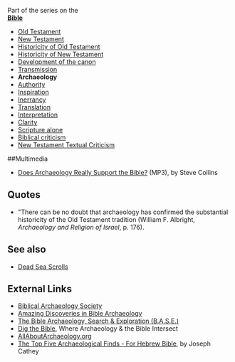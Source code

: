 Part of the series on the  
**[Bible](Bible "Bible")**
-   [Old Testament](Old_Testament "Old Testament")
-   [New Testament](New_Testament "New Testament")
-   [Historicity of Old Testament](Historicity_of_the_Old_Testament "Historicity of the Old Testament")
-   [Historicity of New Testament](Historicity_of_the_New_Testament "Historicity of the New Testament")
-   [Development of the canon](Development_of_the_canon "Development of the canon")
-   [Transmission](Transmission_of_the_Bible "Transmission of the Bible")
-   **Archaeology**
-   [Authority](Authority_of_the_Bible "Authority of the Bible")
-   [Inspiration](Inspiration_of_the_Bible "Inspiration of the Bible")
-   [Inerrancy](Inerrancy_of_the_Bible "Inerrancy of the Bible")
-   [Translation](Translation_of_the_Bible "Translation of the Bible")
-   [Interpretation](Interpretation_of_the_Bible "Interpretation of the Bible")
-   [Clarity](Clarity_of_Scripture "Clarity of Scripture")
-   [Scripture alone](Scripture_alone "Scripture alone")
-   [Biblical criticism](Biblical_criticism "Biblical criticism")
-   [New Testament Textual Criticism](New_Testament_Textual_Criticism "New Testament Textual Criticism")

##Multimedia

-   [Does Archaeology Really Support the Bible?](http://www.calvarysantafe.org/teachings/audio/20080913_06.mp3)
    (MP3), by Steve Collins

## Quotes

-   "There can be no doubt that archaeology has confirmed the
    substantial historicity of the Old Testament tradition (William F.
    Albright, *Archaeology and Religion of Israel*, p. 176).

## See also

-   [Dead Sea Scrolls](Dead_Sea_Scrolls "Dead Sea Scrolls")

## External Links

-   [Biblical Archaeology Society](http://www.bib-arch.org/)
-   [Amazing Discoveries in Bible Archaeology](http://www.concentric.net/~extraord/archaeology.htm)
-   [The Bible Archaeology, Search & Exploration (B.A.S.E.)](http://www.baseinstitute.org/)
-   [Dig the Bible](http://www.digbible.org/), Where Archaeology &
    the Bible Intersect
-   [AllAboutArchaeology.org](http://www.allaboutarchaeology.org/)
-   [The Top Five Archaeological Finds - For Hebrew Bible](http://drcatheysblog.blogspot.com/2006/02/top-five-archaeological-finds-for.html),
    by Joseph Cathey



